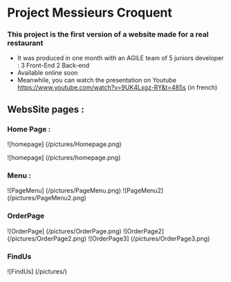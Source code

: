 # Project Messieurs Croquent

### This project is the first version of a website made for a real restaurant

 * It was produced in one month with an AGILE team of 5 juniors developer : 3 Front-End 2 Back-end
 * Available online soon
 * Meanwhile, you can watch the presentation on Youtube https://www.youtube.com/watch?v=9UK4Lxgz-RY&t=485s (in french) 

 ## WebsSite pages : 

 ### Home Page : 

![homepage] (/pictures/Homepage.png)

![homepage] (/pictures/homepage.png)

 ### Menu : 
![PageMenu] (/pictures/PageMenu.png)
![PageMenu2] (/pictures/PageMenu2.png)

### OrderPage
![OrderPage] (/pictures/OrderPage.png) 
![OrderPage2] (/pictures/OrderPage2.png)
![OrderPage3] (/pictures/OrderPage3.png)

### FindUs
![FindUs] (/pictures/)





